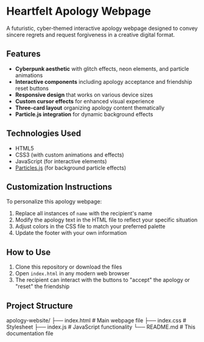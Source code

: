 # Heartfelt Apology Webpage

A futuristic, cyber-themed interactive apology webpage designed to convey sincere regrets and request forgiveness in a creative digital format.

## Features

- **Cyberpunk aesthetic** with glitch effects, neon elements, and particle animations
- **Interactive components** including apology acceptance and friendship reset buttons
- **Responsive design** that works on various device sizes
- **Custom cursor effects** for enhanced visual experience
- **Three-card layout** organizing apology content thematically
- **Particle.js integration** for dynamic background effects

## Technologies Used

- HTML5
- CSS3 (with custom animations and effects)
- JavaScript (for interactive elements)
- [Particles.js](https://vincentgarreau.com/particles.js/) (for background particle effects)

## Customization Instructions

To personalize this apology webpage:

1. Replace all instances of `name` with the recipient's name
2. Modify the apology text in the HTML file to reflect your specific situation
3. Adjust colors in the CSS file to match your preferred palette
4. Update the footer with your own information

## How to Use

1. Clone this repository or download the files
2. Open `index.html` in any modern web browser
3. The recipient can interact with the buttons to "accept" the apology or "reset" the friendship

## Project Structure
apology-website/
├── index.html # Main webpage file
├── index.css # Stylesheet
├── index.js # JavaScript functionality
└── README.md # This documentation file

